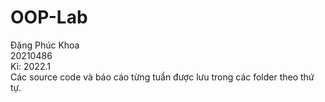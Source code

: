 # OOP-Lab
Đặng Phúc Khoa
<br />
20210486
<br />
Kì: 2022.1
<br />
Các source code và báo cáo từng tuần được lưu trong các folder theo thứ tự.
